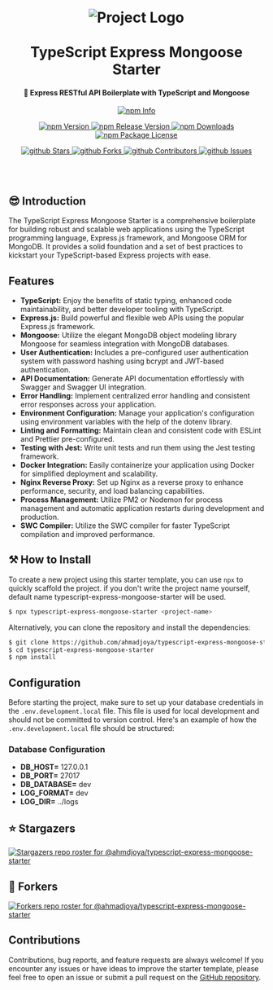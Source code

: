 <h1 align="center">
  <br>
  <img src="https://miro.medium.com/v2/resize:fit:826/1*lkp5yztcHJ1yPMLWQc4dwA.png" alt="Project Logo" />
  <br>
  <br>
  TypeScript Express Mongoose Starter
  <br>
</h1>

<h4 align="center">🚀 Express RESTful API Boilerplate with TypeScript and Mongoose</h4>

<p align ="center">
  <a href="https://nodei.co/npm/typescript-express-mongoose-starter" target="_blank">
    <img src="https://nodei.co/npm/typescript-express-mongoose-starter.png" alt="npm Info" />
  </a>
</p>

<p align="center">
  <a href="http://npm.im/typescript-express-mongoose-starter" target="_blank">
    <img src="https://img.shields.io/npm/v/typescript-express-mongoose-starter.svg" alt="npm Version" />
  </a>
  <a href="http://npm.im/typescript-express-mongoose-starter" target="_blank">
    <img src="https://img.shields.io/github/v/release/ahmadjoya/typescript-express-mongoose-starter" alt="npm Release Version" />
  </a>
  <a href="http://npm.im/typescript-express-mongoose-starter" target="_blank">
    <img src="https://img.shields.io/npm/dm/typescript-express-mongoose-starter.svg" alt="npm Downloads" />
  </a>
  <a href="http://npm.im/typescript-express-mongoose-starter" target="_blank">
    <img src="https://img.shields.io/npm/l/typescript-express-mongoose-starter.svg" alt="npm Package License" />
  </a>
</p>

<p align="center">
  <a href="https://github.com/ahmadjoya/typescript-express-mongoose-starter/stargazers" target="_blank">
    <img src="https://img.shields.io/github/stars/ahmadjoya/typescript-express-mongoose-starter" alt="github Stars" />
  </a>
  <a href="https://github.com/ahmadjoya/typescript-express-mongoose-starter/network/members" target="_blank">
    <img src="https://img.shields.io/github/forks/ahmadjoya/typescript-express-mongoose-starter" alt="github Forks" />
  </a>
  <a href="https://github.com/ahmadjoya/typescript-express-mongoose-starter/stargazers" target="_blank">
    <img src="https://img.shields.io/github/contributors/ahmadjoya/typescript-express-mongoose-starter" alt="github Contributors" />
  </a>
  <a href="https://github.com/ahmadjoya/typescript-express-mongoose-starter/issues" target="_blank">
    <img src="https://img.shields.io/github/issues/ahmadjoya/typescript-express-mongoose-starter" alt="github Issues" />
  </a>
</p>

<br />

<br />

## 😎 Introduction

The TypeScript Express Mongoose Starter is a comprehensive boilerplate for building robust and scalable web applications using the TypeScript programming language, Express.js framework, and Mongoose ORM for MongoDB. It provides a solid foundation and a set of best practices to kickstart your TypeScript-based Express projects with ease.

## Features

- **TypeScript:** Enjoy the benefits of static typing, enhanced code maintainability, and better developer tooling with TypeScript.
- **Express.js:** Build powerful and flexible web APIs using the popular Express.js framework.
- **Mongoose:** Utilize the elegant MongoDB object modeling library Mongoose for seamless integration with MongoDB databases.
- **User Authentication:** Includes a pre-configured user authentication system with password hashing using bcrypt and JWT-based authentication.
- **API Documentation:** Generate API documentation effortlessly with Swagger and Swagger UI integration.
- **Error Handling:** Implement centralized error handling and consistent error responses across your application.
- **Environment Configuration:** Manage your application's configuration using environment variables with the help of the dotenv library.
- **Linting and Formatting:** Maintain clean and consistent code with ESLint and Prettier pre-configured.
- **Testing with Jest:** Write unit tests and run them using the Jest testing framework.
- **Docker Integration:** Easily containerize your application using Docker for simplified deployment and scalability.
- **Nginx Reverse Proxy:** Set up Nginx as a reverse proxy to enhance performance, security, and load balancing capabilities.
- **Process Management:** Utilize PM2 or Nodemon for process management and automatic application restarts during development and production.
- **SWC Compiler:** Utilize the SWC compiler for faster TypeScript compilation and improved performance.

## ⚒ How to Install


To create a new project using this starter template, you can use `npx` to quickly scaffold the project. if you don't write the project name yourself, default name typescript-express-mongoose-starter will be used.

```bash
$ npx typescript-express-mongoose-starter <project-name>
```
Alternatively, you can clone the repository and install the dependencies:

```bash
$ git clone https://github.com/ahmadjoya/typescript-express-mongoose-starter.git
$ cd typescript-express-mongoose-starter
$ npm install
```
## Configuration

Before starting the project, make sure to set up your database credentials in the `.env.development.local` file. This file is used for local development and should not be committed to version control. Here's an example of how the `.env.development.local` file should be structured:
### Database Configuration
- **DB_HOST=** 127.0.0.1
- **DB_PORT=** 27017
- **DB_DATABASE=** dev
- **LOG_FORMAT=** dev
- **LOG_DIR=** ../logs

## ⭐️ Stargazers

[![Stargazers repo roster for @ahmdjoya/typescript-express-mongoose-starter](https://reporoster.com/stars/ahmadjoya/typescript-express-mongoose-starter)](https://github.com/ahmadjoya/typescript-express-mongoose-starter/stargazers)

## 🍴 Forkers

[![Forkers repo roster for @ahmadjoya/typescript-express-mongoose-starter](https://reporoster.com/forks/ahmadjoya/typescript-express-mongoose-starter)](https://github.com/ahmadjoya/typescript-express-mongoose-starter/network/members)
## Contributions

Contributions, bug reports, and feature requests are always welcome! If you encounter any issues or have ideas to improve the starter template, please feel free to open an issue or submit a pull request on the [GitHub repository](https://github.com/ahmadjoya/typescript-express-mongoose-starter).
